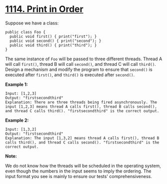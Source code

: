 # [1114. Print in Order](https://leetcode.com/problems/print-in-order/)

Suppose we have a class:

    public class Foo {
      public void first() { print("first"); }
      public void second() { print("second"); }
      public void third() { print("third"); }
    }

The same instance of `Foo` will be passed to three different threads. Thread A will call `first()`, thread B will call `second()`, and thread C will call `third()`. Design a mechanism and modify the program to ensure that `second()` is executed after `first()`, and `third()` is executed after `second()`.

**Example 1:**

    Input: [1,2,3]
    Output: "firstsecondthird"
    Explanation: There are three threads being fired asynchronously. The input [1,2,3] means thread A calls first(), thread B calls second(), and thread C calls third(). "firstsecondthird" is the correct output.

**Example 2:**

    Input: [1,3,2]
    Output: "firstsecondthird"
    Explanation: The input [1,3,2] means thread A calls first(), thread B calls third(), and thread C calls second(). "firstsecondthird" is the correct output.

**Note:**

We do not know how the threads will be scheduled in the operating system, even though the numbers in the input seems to imply the ordering. The input format you see is mainly to ensure our tests' comprehensiveness.
